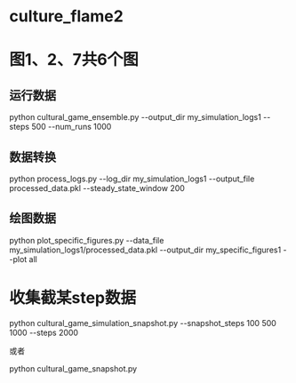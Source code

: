 # culture_flame2

# 图1、2、7共6个图
## 运行数据
python cultural_game_ensemble.py --output_dir my_simulation_logs1 --steps 500 --num_runs 1000

## 数据转换
python process_logs.py --log_dir my_simulation_logs1 --output_file processed_data.pkl --steady_state_window 200

## 绘图数据
python plot_specific_figures.py --data_file my_simulation_logs1/processed_data.pkl --output_dir my_specific_figures1 --plot all


# 收集截某step数据
python cultural_game_simulation_snapshot.py --snapshot_steps 100 500 1000 --steps 2000

或者

python cultural_game_snapshot.py